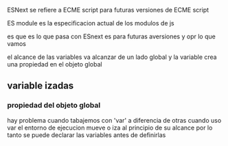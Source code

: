 ESNext se refiere a ECME script para futuras versiones de ECME script

ES module
es la especificacion actual de los modulos de js

es que es lo que pasa con ESnext es para futuras aversiones y opr lo que vamos 


el alcance de las variables va alcanzar de un lado global
y la variable crea una propiedad en el objeto global

## variable izadas
### propiedad  del objeto global
hay problema cuando tabajemos con 'var' a diferencia de otras 
cuando uso var el entorno de ejecucion mueve o iza al principio de su alcance por lo tanto se puede declarar las variables antes de definirlas